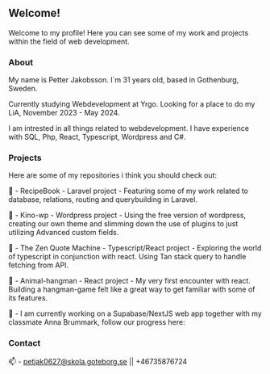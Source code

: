 ## Welcome!

Welcome to my profile! Here you can see some of my work and projects within the field of web development. 

### About

My name is Petter Jakobsson. I´m 31 years old, based in Gothenburg, Sweden. 

Currently studying Webdevelopment at Yrgo. Looking for a place to do my LiA, November 2023 - May 2024.

I am intrested in all things related to webdevelopment. I have experience with SQL, Php, React, Typescript, Wordpress and C#.

### Projects

Here are some of my repositories i think you should check out: 

🌱  - RecipeBook - Laravel project - Featuring some of my work related to database, relations, routing and querybuilding in Laravel.

🌱  - Kino-wp - Wordpress project - Using the free version of wordpress, creating our own theme and slimming down the use of plugins to just utilizing Advanced custom fields. 

🌱  - The Zen Quote Machine - Typescript/React project - Exploring the world of typescript in conjunction with react. Using Tan stack query to handle fetching from API. 

🌱  - Animal-hangman - React project - My very first encounter with react. Building a hangman-game felt like a great way to get familiar with some of its features. 

🔭 - I am currently working on a Supabase/NextJS web app together with my classmate Anna Brummark, follow our progress here:  

### Contact

📫 - petjak0627@skola.goteborg.se || +46735876724



<!--
**jaken92/jaken92** is a ✨ _special_ ✨ repository because its `README.md` (this file) appears on your GitHub profile.

![image of me coding](https://media.giphy.com/media/MdA16VIoXKKxNE8Stk/giphy.gif)

Here are some ideas to get you started:

- 🔭 I’m currently working on ...
- 🌱 I’m currently learning ...
- 👯 I’m looking to collaborate on ...
- 🤔 I’m looking for help with ...
- 💬 Ask me about ...
- 📫 How to reach me: ...
- 😄 Pronouns: ...
- ⚡ Fun fact: ...
-->
